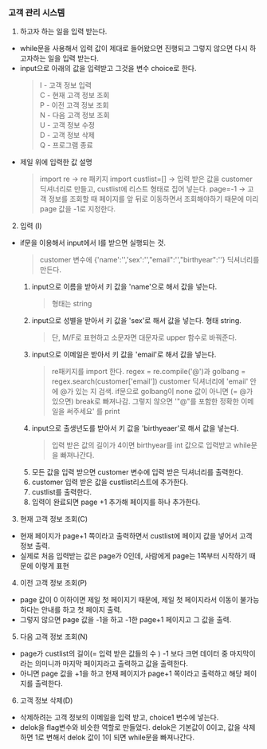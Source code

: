 ### 고객 관리 시스템  
1. 하고자 하는 일을 입력 받는다.  
- while문을 사용해서 입력 값이 제대로 들어왔으면 진행되고 그렇지 않으면 다시 하고자하는 일을 입력 받는다.
- input으로 아래의 값을 입력받고 그것을 변수 choice로 한다.
  > I - 고객 정보 입력  
  > C - 현재 고객 정보 조회  
  > P - 이전 고객 정보 조회  
  > N - 다음 고객 정보 조회  
  > U - 고객 정보 수정  
  > D - 고객 정보 삭제  
  > Q - 프로그램 종료  
- 제일 위에 입력한 값 설명
  > import re   ->  re 패키지 import
  > custlist=[]  -> 입력 받은 값을 customer 딕셔너리로 만들고, custlist에 리스트 형태로 집어 넣는다.
  > page=-1  -> 고객 정보를 조회할 때 페이지를 앞 뒤로 이동하면서 조회해야하기 때문에 미리 page 값을 -1로 지정한다.

2. 입력 (I)
- if문을 이용해서 input에서 I를 받으면 실행되는 것.  
  > customer 변수에 {'name':'','sex':'',"email":'',"birthyear":''} 딕셔너리를 만든다.
  1) input으로 이름을 받아서 키 값을 'name'으로 해서 값을 넣는다.
      > 형태는 string
  2) input으로 성별을 받아서 키 값을 'sex'로 해서 값을 넣는다. 형태 string.
      > 단, M/F로 표현하고 소문자면 대문자로 upper 함수로 바꿔준다.
  3) input으로 이메일은 받아서 키 값을 'email'로 해서 값을 넣는다. 
      > re패키지를 import 한다.
      > regex = re.compile('@')과 
      golbang = regex.search(customer['email']) customer 딕셔너리에 'email' 안에 @가 있는 지 검색.
      > if문으로 golbang이 none 값이 아니면 (= @가 있으면) break로 빠져나감.
      > 그렇지 않으면 '"@"를 포함한 정확한 이메일을 써주세요' 를 print
   4) input으로 출생년도를 받아서 키 값을 'birthyeaer'로 해서 값을 넣는다.
      > 입력 받은 값의 길이가 4이면 birthyear를 int 값으로 입력받고 while문을 빠져나간다.
   5) 모든 값을 입력 받으면 customer 변수에 입력 받은 딕셔너리를 출력한다.
   6) customer 입력 받은 값을 custlist리스트에 추가한다.
   7) custlist를 출력한다.
   8) 입력이 완료되면 page +1 추가해 페이지를 하나 추가한다.

3. 현재 고객 정보 조회(C)
- 현재 페이지가 page+1 쪽이라고 출력하면서 custlist에 페이지 값을 넣어서 고객 정보 출력.
- 실제로 처음 입력받는 값은 page가 0인데, 사람에게 page는 1쪽부터 시작하기 때문에 이렇게 표현

4. 이전 고객 정보 조회(P)
- page 값이 0 이하이면 제일 첫 페이지기 때문에, 제일 첫 페이지라서 이동이 불가능하다는 안내를 하고 첫 페이지 출력.
- 그렇지 않으면 page 값을 -1을 하고 -1한 page+1 페이지고 그 값을 출력.

5. 다음 고객 정보 조회(N)
- page가 custlist의 길이(= 입력 받은 값들의 수 ) -1 보다 크면 데이터 중 마지막이라는 의미니까 마지막 페이지라고 출력하고 값을 출력한다.
- 아니면 page 값을 +1을 하고 현재 페이지가 page+1 쪽이라고 출력하고 해당 페이지를 출력한다.

6. 고객 정보 삭제(D)
- 삭제하려는 고객 정보의 이메일을 입력 받고, choice1 변수에 넣는다.
- delok을 flag변수와 비슷한 역할로 만들었다. delok은 기본값이 0이고, 값을 삭제하면 1로 변해서 delok 값이 1이 되면 while문을 빠져나간다.
